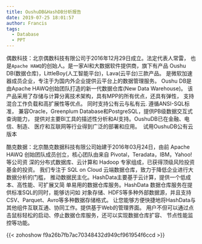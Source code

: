 ```yaml
---
title: OushuDB&HashDB分析报告
date: 2019-07-25 18:01:57
author: Francis
tags:
  - Database
  - PPT
---
```


偶数科技：北京偶数科技有限公司于2016年12月29日成立。法定代表人常雷，
也是`Apache HAWQ`的创始人。是一家AI和大数据软件提供商，旗下有产品
Oushu DB(数据仓库)，LittleBoy(人工智能平台)，Lava(云平台)三款产品。
是微软加速器成员企业，专注于为国内外企业提供云平台上的数据管理服务。
Oushu DB是由Apache HAWQ创始团队打造的新一代数据仓库(New Data Warehouse)。
该产品采用了存储与计算分离技术架构，具有MPP的所有优点，还具有弹性，
支持混合工作负载和高扩展性等优点。 同时支持公有云与私有云.  遵循ANSI-SQL标准，
兼容Oracle，Greenplum Database和PostgreSQL，提供PB级数据交互式查询能力，
提供对主要BI工具的描述性分析和AI支持。OushuDB已在金融、电信、制造、
医疗和互联网等行业得到广泛的部署和应用。  试用OushuDB公有云版本

酷克数据：北京酷克数据科技有限公司始建于2016年03月24日，由前 Apache HAWQ 
创始团队成员创立，核心团队由来自 Pivotal，Teradata，IBM，Yahoo! 等公司资
深的分布式数据库、云计算和 Hadoop 专家组成，已获得顶级风险投资基金的投资。 
我们专注于 SQL on Cloud 云端数据仓库，致力于降低企业进行大数据分析的门槛，
推动数据民主化。HashData主要基于云计算，提供一个低成本、高性能、可扩展又简
单易用的数据仓库服务。HashData 数据仓库服务在提供标准SQL的同时，能够访问如
对象存储、HDFS等多种外部数据源，并且支持CSV、Parquet、Avro等多种数据存储格式。
让您能够方便快捷地将HashData与其他组件互联互通、协同工作。提供基于Web的管理界面。
用户不但可以通过点击鼠标轻松的启动、停止数据仓库服务，还可以实现数据仓库扩容、
节点性能监控等功能。

{{< zohoshow f9a26b7fb7ac70348432d949cf961954f6ccd >}}